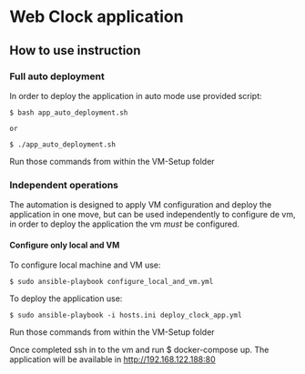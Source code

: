 # Web Clock application

## How to use instruction

### Full auto deployment

In order to deploy the application in auto mode use provided script:

    $ bash app_auto_deployment.sh

    or

    $ ./app_auto_deployment.sh

Run those commands from within the VM-Setup folder

### Independent operations

The automation is designed to apply VM configuration and deploy the application in one move, but can be
used independently to configure de vm, in order to deploy the application the vm *must* be configured.

#### Configure only local and VM

To configure local machine and VM use:

    $ sudo ansible-playbook configure_local_and_vm.yml

To deploy the application use:

    $ sudo ansible-playbook -i hosts.ini deploy_clock_app.yml

Run those commands from within the VM-Setup folder

Once completed ssh in to the vm and run $ docker-compose up.
The application will be available in http://192.168.122.188:80